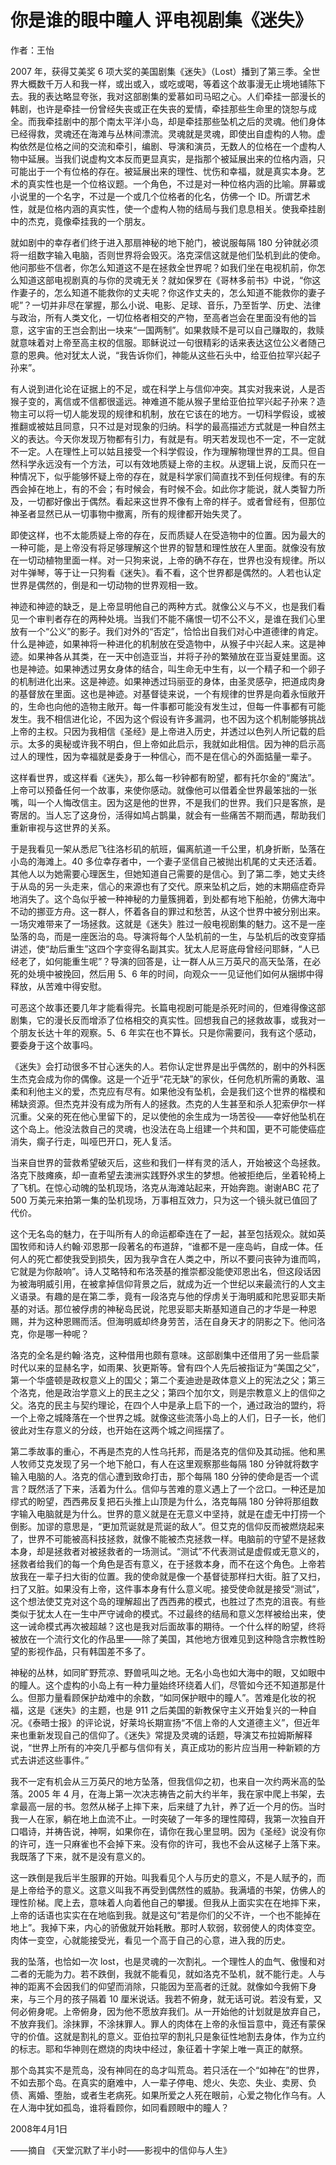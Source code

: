# 你是谁的眼中瞳人 评电视剧集《迷失》

作者：王怡

2007 年，获得艾美奖 6 项大奖的美国剧集《迷失》（Lost）播到了第三季。全世界大概数千万人和我一样，或出或入，或吃或喝，等着这个故事漫无止境地铺陈下去。我的表达略显夸张，我对这部剧集的爱慕如司马昭之心。人们牵挂一部漫长的韩剧，也许是牵挂一份曾经失丧或正在失丧的爱情，牵挂那些生命里的饶恕与成全。而我牵挂剧中的那个南太平洋小岛，却是牵挂那些坠机之后的灵魂。他们身体已经得救，灵魂还在海滩与丛林间漂流。灵魂就是灵魂，即使出自虚构的人物。虚构依然是位格之间的交流和牵引，编剧、导演和演员，无数人的位格在一个虚构人物中延展。当我们说虚构文本反而更显真实，是指那个被延展出来的位格内涵，只可能出于一个有位格的存在。被延展出来的理性、忧伤和幸福，就是真实本身。艺术的真实性也是一个位格议题。一个角色，不过是对一种位格内涵的比喻。屏幕或小说里的一个名字，不过是一个或几个位格者的化名，仿佛一个 ID。所谓艺术性，就是位格内涵的真实性，使一个虚构人物的结局与我们息息相关。使我牵挂剧中的杰克，竟像牵挂我的一个朋友。

就如剧中的幸存者们终于进入那扇神秘的地下舱门，被说服每隔 180 分钟就必须将一组数字输入电脑，否则世界将会毁灭。洛克深信这就是他们坠机到此的使命。他问那些不信者，你怎么知道这不是在拯救全世界呢？如我们坐在电视机前，你怎么知道这部电视剧真的与你的灵魂无关？就如保罗在《哥林多前书》中说，“你这作妻子的，怎么知道不能救你的丈夫呢？你这作丈夫的，怎么知道不能救你的妻子呢”？一切并非尽在掌握，那么小说、电影、足球、音乐，乃至哲学、历史、法律与政治，所有人类文化，一切位格者相交的产物，至高者岂会在里面没有他的旨意，这宇宙的王岂会割出一块来“一国两制”。如果救赎不是可以自己赚取的，救赎就意味着对上帝至高主权的信服。耶稣说过一句很精彩的话来表达这位公义者随己意的恩典。他对犹太人说，“我告诉你们，神能从这些石头中，给亚伯拉罕兴起子孙来”。

有人说到进化论在证据上的不足，或在科学上与信仰冲突。其实对我来说，人是否猴子变的，离信或不信都很遥远。神难道不能从猴子里给亚伯拉罕兴起子孙来？造物主可以将一切人能发现的规律和机制，放在它该在的地方。一切科学假设，或被推翻或被姑且同意，只不过是对现象的归纳。科学的最高描述方式就是一种自然主义的表达。今天你发现万物都有引力，有就是有。明天若发现也不一定，不一定就不一定。人在理性上可以姑且接受一个科学假设，作为理解物理世界的工具。但自然科学永远没有一个方法，可以有效地质疑上帝的主权。从逻辑上说，反而只在一种情况下，似乎能够怀疑上帝的存在，就是科学家们简直找不到任何规律。有的东西会掉在地上，有的不会；有时候会，有时候不会。如此你才能说，就人类智力所及，一切都好像出于偶然。看起来这世界不像有上帝的样子。或者曾经有，但那位神圣者显然已从一切事物中撤离，所有的规律都开始失灵了。

即使这样，也不太能质疑上帝的存在，反而质疑人在受造物中的位置。因为最大的一种可能，是上帝没有将足够理解这个世界的智慧和理性放在人里面。就像没有放在一切动植物里面一样。对一只狗来说，上帝的确不存在，世界也没有规律。所以对牛弹琴，等于让一只狗看《迷失》。看不看，这个世界都是偶然的。人若也认定世界是偶然的，倒是和一切动物的世界观相一致。

神迹和神迹的缺乏，是上帝显明他自己的两种方式。就像公义与不义，也是我们看见一个审判者存在的两种处境。当我们不能不痛恨一切不公不义，是谁在我们心里放有一个“公义”的影子。我们对外的“否定”，恰恰出自我们对心中道德律的肯定。什么是神迹，如果神将一种进化的机制放在受造物中，从猴子中兴起人来。这是神迹。如果神各从其类，在一天中创造亚当，并将子孙的繁殖放在亚当夏娃里面。这也是神迹。如果神透过男女身体的结合，叫生命无中生有，以一个精子和一个卵子的机制进化出来。这是神迹。如果神透过玛丽亚的身体，由圣灵感孕，把道成肉身的基督放在里面。这也是神迹。对基督徒来说，一个有规律的世界是向着永恒敞开的，生命也向他的造物主敞开。每一件事都可能没有发生过，但每一件事都有可能发生。我不相信进化论，不因为这个假设有许多漏洞，也不因为这个机制能够挑战上帝的主权。只因为我相信《圣经》是上帝进入历史，并透过以色列人所记载的启示。太多的奥秘或许我不明白，但上帝如此启示，我就如此相信。因为神的启示高过人的理性，因为幸福就是委身于一种信心，而不是在信心的外面掂量一辈子。

这样看世界，或这样看《迷失》，那么每一秒钟都有盼望，都有托尔金的“魔法”。上帝可以预备任何一个故事，来使你感动。就像他可以借着全世界最笨拙的一张嘴，叫一个人悔改信主。因为这是他的世界，不是我们的世界。我们只是客旅，是寄居的。当人忘了这身份，活得如鸠占鹊巢，就会有一些痛苦不期而遇，帮助我们重新审视与这世界的关系。

于是我看见一架从悉尼飞往洛杉矶的航班，偏离航道一千公里，机身折断，坠落在小岛的海滩上。40 多位幸存者中，一个妻子坚信自己被抛出机尾的丈夫还活着。其他人以为她需要心理医生，但她知道自己需要的是信心。到了第二季，她丈夫终于从岛的另一头走来，信心的来源也有了交代。原来坠机之后，她的末期癌症奇异地消失了。这个岛似乎被一种神秘的力量簇拥着，到处都有地下船舱，仿佛大海中不动的挪亚方舟。这一群人，怀着各自的罪过和愁苦，从这个世界中被分别出来。一场灾难带来了一场拯救。这就是《迷失》胜过一般电视剧集的魅力。这不是一座坠落的岛，而是一座医治的岛。导演将每个人坠机前的一生，与坠机后的改变穿插讲述，使“劫后重生”这四个字变得名副其实。犹太人尼哥底母曾经问耶稣，“人已经老了，如何能重生呢”？导演的回答是，让一群人从三万英尺的高天坠落，在必死的处境中被挽回，然后用 5、6 年的时间，向观众一一见证他们如何从捆绑中得释放，从苦难中得安慰。

可恶这个故事还要几年才能看得完。长篇电视剧可能是杀死时间的，但难得像这部剧集，它的漫长反而增添了位格相交的真实性。回想我自己的拯救故事，或我对一个朋友长达十年的观察。5、6 年实在也不算长。只是你需要问，我有这个感动，要委身于这个故事吗。

《迷失》会打动很多不甘心迷失的人。若你认定世界是出乎偶然的，剧中的外科医生杰克会成为你的偶像。这是一个近乎“花无缺”的家伙，任何危机所需的勇敢、温柔和利他主义的爱，杰克应有尽有。如果他没有坠机，会是我们这个世界的楷模和稀缺资源。但杰克并没有成为所有人的拯救。杰克的人生甚至和杀人犯索伊尔一样沉重。父亲的死在他心里留下的，足以使他的余生成为一场苦役——幸好他坠机在这个岛上。他没法救自己的灵魂，也没法在岛上组建一个共和国，更不可能使癌症消失，瘸子行走，叫哑巴开口，死人复活。

当来自世界的营救希望破灭后，这些和我们一样有灵的活人，开始被这个岛拯救。洛克下肢瘫痪，却一直希望去澳洲实践野外求生的梦想。他被拒绝后，坐着轮椅上了飞机。在惊心动魄的坠机现场，洛克从海滩站起来，开始奔跑。谢谢ABC 花了 500 万美元来拍第一集的坠机现场，万事相互效力，只为这一个镜头就已值回了代价。

这个无名岛的魅力，在于叫所有人的命运都牵连在了一起，甚至包括观众。就如英国牧师和诗人约翰·邓恩那一段著名的布道辞，“谁都不是一座岛屿，自成一体。任何人的死亡都使我受到损失，因为我孕含在人类之中，所以不要问丧钟为谁而鸣，它就是为你敲响”。诗人艾略特和布洛茨基的推崇都没能使邓恩出名，但这段话因为被海明威引用，在被拿掉信仰背景之后，就成为近一个世纪以来最流行的人文主义语录。有趣的是在第二季，竟有一段洛克与他的俘虏关于海明威和陀思妥耶夫斯基的对话。那位被俘虏的神秘岛民说，陀思妥耶夫斯基知道自己的才华是一种恩赐，并为这种恩赐而活。但海明威却终身劳苦，活在自身天才的阴影之下。他问洛克，你是哪一种呢？

洛克的全名是约翰·洛克，这种借用也颇有意味。这部剧集中还借用了另一些启蒙时代以来的显赫名字，如雨果、狄更斯等。曾有四个人先后被指证为“美国之父”，第一个华盛顿是政权意义上的国父；第二个麦迪逊是政体意义上的宪法之父；第三个洛克，他是政治学意义上的民主之父；第四个加尔文，则是宗教意义上的信仰之父。洛克的民主与契约理论，在四个人中是承上启下的一个，通过政治的盟约，将一个上帝之城降落在一个世界之城。就像这些流落小岛上的人们，日子一长，他们彼此对生存意义的分歧，也开始在这两个城之间摇摆了。

第二季故事的重心，不再是杰克的人性乌托邦，而是洛克的信仰及其动摇。他和黑人牧师艾克发现了另一个地下舱口，有人在这里观察那些每隔 180 分钟就将数字输入电脑的人。洛克的信心遭到致命打击，那个每隔 180 分钟的使命是否一个谎言？既然活了下来，活着为什么。信仰与苦难的意义遇上了一个岔口。一种还是加缪式的盼望，西西弗反复把石头推上山顶是为什么，洛克每隔 180 分钟将那组数字输入电脑就是为什么。世界的意义就是在无意义中坚持，就是在虚无中打捞一个倒影。加谬的意思是，“更加荒诞就是荒诞的敌人”。但艾克的信仰反而被燃烧起来了，世界不可能被高科技拯救，就像不能被杰克拯救一样。电脑前的守望不是拯救本身，却是拯救者对被拯救者的一场测试。“测试”不代表测试是虚假或无意义的，拯救者给我们的每一个角色是否有意义，在于拯救本身，而不在这个角色。上帝若放我在一辈子扫大街的位置。我的使命就是像一个基督徒那样扫大街。脏了又扫，扫了又脏。如果没有上帝，这件事本身有什么意义呢。接受使命就是接受“测试”，这个想法使艾克对这个岛的理解超出了西西弗的模式，也胜过了杰克的沮丧。有些类似于犹太人在一生中严守诫命的模式。不过最终的结局和意义怎样被给出来，使这一诫命模式再次被超越？这也是我对后面故事的期待。一个什么样的盼望，终将被放在一个流行文化的作品里——除了美国，其他地方很难见到这种隐含宗教性盼望的影视作品，只有韩国差不多了。

神秘的丛林，如同旷野荒凉、野兽吼叫之地。无名小岛也如大海中的眼，又如眼中的瞳人。这个虚构的小岛上有一种力量始终环绕着人们，尽管如今还不知道那是什么。但那力量看顾保护劫难中的余数，“如同保护眼中的瞳人”。苦难是化妆的祝福，这是《迷失》的主题，也是 911 之后美国的新教保守主义开始复兴的一种自况。《泰晤士报》的评论说，好莱坞长期宣扬“不信上帝的人文道德主义”，但近年来也重新发现自己的信仰了。《迷失》常提及灵魂的话题，导演艾布拉姆斯解释说，“世界上所有的冲突几乎都与信仰有关，真正成功的影片应当用一种新颖的方式去讲述这些事件。”

我不一定有机会从三万英尺的地方坠落，但我信仰之初，也来自一次约两米高的坠落。2005 年 4 月，在海上第一次决志祷告之前大约半年，我在家中爬上书架，去拿最高一层的书。忽然从梯子上摔下来，后来缝了九针，养了近一个月的伤。当时我一人在家，躺在地上血流不止。一时突破了一年多的理性障碍，我第一次独自开口唱诗，并祷告说，神啊，如果你在，请你在我心里显明。因为《圣经》说没有你的许可，连一只麻雀也不会掉下来。没有你的许可，我也不会从这梯子上落下来。我既落了下来，就不是没有意义的。

这一跌倒是我后半生服罪的开始。叫我看见个人与历史的意义，不是人赋予的，而是上帝给予的意义。这意义叫我不再受到偶然性的威胁。我满墙的书架，仿佛人的理性阶梯。爬上去，意味着人向着他自己的攀援。但我从上面实实在在地摔下来，上帝的话语也实实在在地临到我。就是这句“若是你们的父不许，一个也不能掉在地上”。我掉下来，内心的骄傲就开始耗散。那时人软弱，软弱使人的肉体变空。肉体一变空，心就能接受光，看见一个高于自己的心意，进入我的历史。

我的坠落，也恰如一次 lost，也是灵魂的一次割礼。一个理性人的血气、傲慢和对二者的无能为力。若不跌倒，我就不能看见，就如洛克不坠机，就不能行走。人与神的距离不会因我们的仰望而消除，只能因为至高者的迁就。就像如今我俯下身来，与三个月的孩子隔着 10 厘米说话。我若不俯身，就无话可说。若没有爱，又何必俯身呢。上帝俯身，因为他不愿放弃我们。从一开始他的计划就是放弃自己，不放弃我们。涂抹罪，不涂抹罪人。罪人的肉体在上帝的永恒旨意中，竟还有蒙保守的价值。这就是割礼的意义。亚伯拉罕的割礼只是象征性地割去身体，作为立约的标志。耶和华神则在燃烧的肉块中经过，象征着十字架上唯一真正的献祭。

那个岛其实不是荒岛，没有神同在的岛才叫荒岛。若只活在一个“如神在”的世界，不如去那个岛。在真实的磨难中，人一辈子停电、熄火、失恋、失业、卖房、负债、离婚、堕胎，或者生老病死。如果所爱之人死在眼前，心爱之物化作乌有。人在人海中犹如孤岛，谁将看顾你，如同看顾眼中的瞳人？

 

2008年4月1日

——摘自 《天堂沉默了半小时——影视中的信仰与人生》
